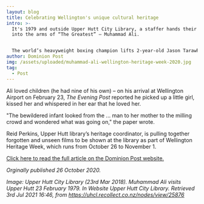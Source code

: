 ```yaml
---
layout: blog
title: Celebrating Wellington's unique cultural heritage
intro: >-
  It's 1979 and outside Upper Hutt City Library, a staffer hands their child
  into the arms of “The Greatest” – Muhammad Ali.


  The world’s heavyweight boxing champion lifts 2-year-old Jason Tarawhiti to his cheek for a hug and a photograph is taken. Television crews are everywhere. Having won the title five months prior, Ali was in the city simply because Heretaunga-based coach Alan Scaife had invited him.
author: Dominion Post
img: /assets/uploaded/muhammad-ali-wellington-heritage-week-2020.jpg
tag:
  - Post
---
```

Ali loved children (he had nine of his own) – on his arrival at Wellington Airport on February 23, *The Evening Post* reported he picked up a little girl, kissed her and whispered in her ear that he loved her.

"The bewildered infant looked from the ... man to her mother to the milling crowd and wondered what was going on," the paper wrote.

Reid Perkins, Upper Hutt library’s heritage coordinator, is pulling together forgotten and unseen films to be shown at the library as part of Wellington Heritage Week, which runs from October 26 to November 1. 

[Click here to read the full article on the Dominion Post website. ](https://www.stuff.co.nz/dominion-post/culture/123024160/celebrating-wellingtons-unique-cultural-heritage)

*Orginally published 26 October 2020.*

*Image: Upper Hutt City Library (23rd Mar 2018). Muhammad Ali visits Upper Hutt 23 February 1979. In Website Upper Hutt City Library. Retrieved 3rd Jul 2021 16:46, from https://uhcl.recollect.co.nz/nodes/view/25876*